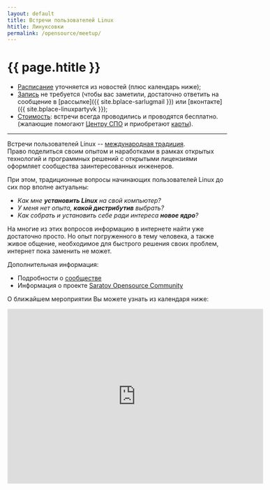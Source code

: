 ```yaml
---
layout: default
title: Встречи пользователей Linux
htitle: Линуксовки
permalink: /opensource/meetup/
---
```


# [](#header-1) {{ page.htitle }}

* <u>Расписание</u> уточняется из новостей (плюс календарь ниже);
* <u>Запись</u> не требуется (чтобы вас заметили, достаточно ответить на сообщение в [рассылке]({{ site.bplace-sarlugmail }})
или [вконтакте]({{ site.bplace-linuxpartyvk }});
* <u>Стоимость</u>: встречи всегда проводились и проводятся бесплатно.<br>
(жалающие помогают [Центру СПО](http://sarfsc.ru) и приобретают [карты](/cards)).

___________

Встречи пользователей Linux --
[международная традиция](https://www.tldp.org/HOWTO/User-Group-HOWTO-5.html).<br>
Право поделиться своим опытом и наработками в рамках открытых технологий
и программных решений с открытыми лицензиями оформляет сообщества
заинтересованных инженеров.

При этом, традиционные вопросы начинающих пользователей Linux до сих пор вполне актуальны:
* *Как мне **установить Linux** на свой компьютер?*
* *У меня нет опыта, **какой дистрибутив** выбрать?*
* *Как собрать и установить себе ради интереса **новое ядро**?*

На многие из этих вопросов информацию в интернете найти уже достаточно просто.
Но опыт погруженного в тему человека, а также живое общение, необходимое для
быстрого решения своих проблем, интернет пока заменить не может.

Дополнительная информация:
* Подробности о [сообществе](../about)
* Информация о проекте [Saratov Opensource Community](..)

О ближайшем мероприятии Вы можете узнать из календаря ниже:
<iframe
	src="https://calendar.yandex.ru/month?embed&layer_ids=6482174&tz_id=Europe/Saratov"
	width="585"
	height="400"
	frameborder="0"
	style="border: 1px solid #eee">
</iframe>

